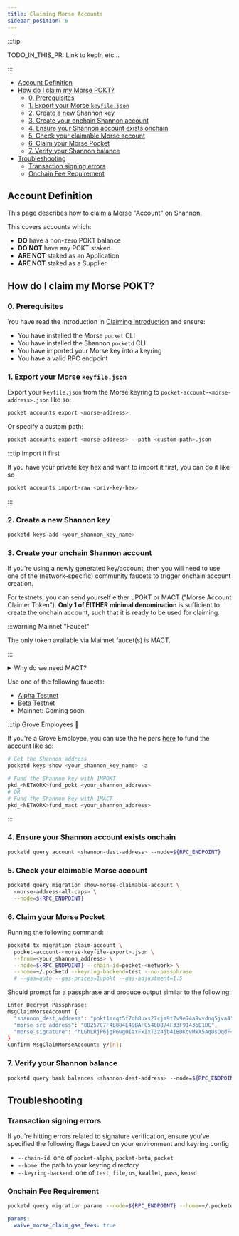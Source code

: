 ```yaml
---
title: Claiming Morse Accounts
sidebar_position: 6
---
```


:::tip

TODO_IN_THIS_PR: Link to keplr, etc...

:::

- [Account Definition](#account-definition)
- [How do I claim my Morse POKT?](#how-do-i-claim-my-morse-pokt)
  - [0. Prerequisites](#0-prerequisites)
  - [1. Export your Morse `keyfile.json`](#1-export-your-morse-keyfilejson)
  - [2. Create a new Shannon key](#2-create-a-new-shannon-key)
  - [3. Create your onchain Shannon account](#3-create-your-onchain-shannon-account)
  - [4. Ensure your Shannon account exists onchain](#4-ensure-your-shannon-account-exists-onchain)
  - [5. Check your claimable Morse account](#5-check-your-claimable-morse-account)
  - [6. Claim your Morse Pocket](#6-claim-your-morse-pocket)
  - [7. Verify your Shannon balance](#7-verify-your-shannon-balance)
- [Troubleshooting](#troubleshooting)
  - [Transaction signing errors](#transaction-signing-errors)
  - [Onchain Fee Requirement](#onchain-fee-requirement)

## Account Definition

This page describes how to claim a Morse "Account" on Shannon.

This covers accounts which:

- **DO** have a non-zero POKT balance
- **DO NOT** have any POKT staked
- **ARE NOT** staked as an Application
- **ARE NOT** staked as a Supplier

## How do I claim my Morse POKT?

### 0. Prerequisites

You have read the introduction in [Claiming Introduction](./5_claiming_introduction.md) and ensure:

- You have installed the Morse `pocket` CLI
- You have installed the Shannon `pocketd` CLI
- You have imported your Morse key into a keyring
- You have a valid RPC endpoint

### 1. Export your Morse `keyfile.json`

Export your `keyfile.json` from the Morse keyring to `pocket-account-<morse-address>.json` like so:

```bash
pocket accounts export <morse-address>
```

Or specify a custom path:

```bash
pocket accounts export <morse-address> --path <custom-path>.json
```

:::tip Import it first

If you have your private key hex and want to import it first, you can do it like so

```bash
pocket accounts import-raw <priv-key-hex>
```

:::

### 2. Create a new Shannon key

```bash
pocketd keys add <your_shannon_key_name>
```

### 3. Create your onchain Shannon account

If you're using a newly generated key/account, then you will need to use one of the (network-specific) community faucets to trigger onchain account creation.

<!-- TODO(@bryanchriswhite): Add a link once available! -->

For testnets, you can send yourself either uPOKT or MACT ("Morse Account Claimer Token").
**Only 1 of EITHER minimal denomination** is sufficient to create the onchain account, such that it is ready to be used for claiming.

:::warning Mainnet "Faucet"

The only token available via Mainnet faucet(s) is MACT.

:::

<details>
<summary>Why do we need MACT?</summary>

MACT is needed to enable users to claim their Morse accounts using new Shannon accounts.
These new accounts must exist onchain before they can be used, which requires a transaction to create them.
MACT provides a simple and dedicated way to do this.
A public faucet will distribute MACT so users can prepare their accounts without relying on other tokens, making the claiming process smooth and accessible.

```mermaid
---
title: Design Constraint / Effect Causal Flowchart
---
flowchart

nka(new key algo):::constraint
nacc(**user** MUST generate new account):::effect
nasn(no initial onchain account sequence number):::constraint
noregen(can't use regensis):::constraint

claim(MUST claim Morse accounts):::effect

nka --> nacc
nacc -->|user-initiated == cannot be predicted/pre-computed| noregen

noregen --> claim
noregen --> nasn

cacc("MUST 'create' onchain account (additional Tx)"):::effect

nasn --> cacc

nt("new 'Morse Account Claimer Token' (MACT)")
f(MACT faucet)

cacc --> nt
cacc --> f
f -.-> nt

mac(Morse account/actor claim protocol)

claim --> mac

classDef constraint color:#f00,stroke:#f00
classDef effect color:#f80,stroke:#f80
```

</details>

Use one of the following faucets:

- [Alpha Testnet](https://faucet.alpha.testnet.pokt.network/)
- [Beta Testnet](https://faucet.beta.testnet.pokt.network/)
- Mainnet: Coming soon.

:::tip Grove Employees 🌿

If you're a Grove Employee, you can use the helpers [here](https://www.notion.so/buildwithgrove/Playbook-Streamlining-rc-helpers-for-Shannon-Alpha-Beta-Main-Network-Environments-152a36edfff680019314d468fad88864?pvs=4) to fund the account like so:

```bash
# Get the Shannon address
pocketd keys show <your_shannon_key_name> -a

# Fund the Shannon key with 1MPOKT
pkd_<NETWORK>fund_pokt <your_shannon_address>
# OR
# Fund the Shannon key with 1MACT
pkd_<NETWORK>fund_mact <your_shannon_address>
```

:::

### 4. Ensure your Shannon account exists onchain

```bash
pocketd query account <shannon-dest-address> --node=${RPC_ENDPOINT}
```

### 5. Check your claimable Morse account

```bash
pocketd query migration show-morse-claimable-account \
  <morse-address-all-caps> \
  --node=${RPC_ENDPOINT}
```

### 6. Claim your Morse Pocket

Running the following command:

```bash
pocketd tx migration claim-account \
  pocket-account-<morse-keyfile-export>.json \
  --from=<your_shannon_address> \
  --node=${RPC_ENDPOINT} --chain-id=pocket-<network> \
  --home=~/.pocketd --keyring-backend=test --no-passphrase
  # --gas=auto --gas-prices=1upokt --gas-adjustment=1.5
```

Should prompt for a passphrase and produce output similar to the following:

```bash
Enter Decrypt Passphrase:
MsgClaimMorseAccount {
  "shannon_dest_address": "pokt1mrqt5f7qh8uxs27cjm9t7v9e74a9vvdnq5jva4",
  "morse_src_address": "8B257C7F4E884E49BAFC540D874F33F91436E1DC",
  "morse_signature": "hLGhLRjP6jgP6wgOIaYFxIxT3z4jb4IBDKovMkX5AqUsOqdF+rEIO5aofOKnmYW9BkqL0v2DfUfE3nj25FNhBA=="
}
Confirm MsgClaimMorseAccount: y/[n]:
```

### 7. Verify your Shannon balance

```bash
pocketd query bank balances <shannon-dest-address> --node=${RPC_ENDPOINT}
```

## Troubleshooting

### Transaction signing errors

If you're hitting errors related to signature verification, ensure you've specified
the following flags based on your environment and keyring config

- `--chain-id`: one of `pocket-alpha`, `pocket-beta`, `pocket`
- `--home`: the path to your keyring directory
- `--keyring-backend`: one of `test`, `file`, `os`, `kwallet`, `pass`, `keosd`

### Onchain Fee Requirement

```bash
pocketd query migration params --node=${RPC_ENDPOINT} --home=~/.pocketd
```

```yaml
params:
  waive_morse_claim_gas_fees: true
```
